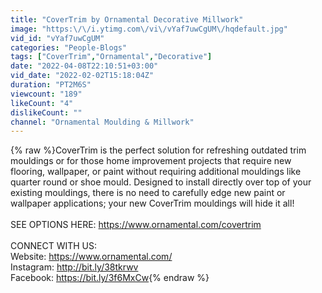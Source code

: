 ```yaml
---
title: "CoverTrim by Ornamental Decorative Millwork"
image: "https:\/\/i.ytimg.com\/vi\/vYaf7uwCgUM\/hqdefault.jpg"
vid_id: "vYaf7uwCgUM"
categories: "People-Blogs"
tags: ["CoverTrim","Ornamental","Decorative"]
date: "2022-04-08T22:10:51+03:00"
vid_date: "2022-02-02T15:18:04Z"
duration: "PT2M6S"
viewcount: "189"
likeCount: "4"
dislikeCount: ""
channel: "Ornamental Moulding & Millwork"
---
```

{% raw %}CoverTrim is the perfect solution for refreshing outdated trim mouldings or for those home improvement projects that require new flooring, wallpaper, or paint without requiring additional mouldings like quarter round or shoe mould. Designed to install directly over top of your existing mouldings, there is no need to carefully edge new paint or wallpaper applications; your new CoverTrim mouldings will hide it all!<br /><br />SEE OPTIONS HERE: <a rel="nofollow" target="blank" href="https://www.ornamental.com/covertrim">https://www.ornamental.com/covertrim</a><br /><br />CONNECT WITH US:<br />Website: <a rel="nofollow" target="blank" href="https://www.ornamental.com/">https://www.ornamental.com/</a><br />Instagram: <a rel="nofollow" target="blank" href="http://bit.ly/38tkrwv">http://bit.ly/38tkrwv</a><br />Facebook: <a rel="nofollow" target="blank" href="https://bit.ly/3f6MxCw">https://bit.ly/3f6MxCw</a>{% endraw %}
